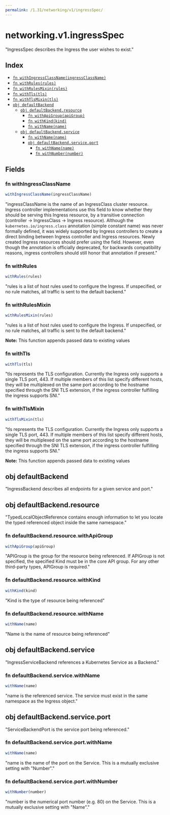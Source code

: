 ```yaml
---
permalink: /1.31/networking/v1/ingressSpec/
---
```


# networking.v1.ingressSpec

"IngressSpec describes the Ingress the user wishes to exist."

## Index

* [`fn withIngressClassName(ingressClassName)`](#fn-withingressclassname)
* [`fn withRules(rules)`](#fn-withrules)
* [`fn withRulesMixin(rules)`](#fn-withrulesmixin)
* [`fn withTls(tls)`](#fn-withtls)
* [`fn withTlsMixin(tls)`](#fn-withtlsmixin)
* [`obj defaultBackend`](#obj-defaultbackend)
  * [`obj defaultBackend.resource`](#obj-defaultbackendresource)
    * [`fn withApiGroup(apiGroup)`](#fn-defaultbackendresourcewithapigroup)
    * [`fn withKind(kind)`](#fn-defaultbackendresourcewithkind)
    * [`fn withName(name)`](#fn-defaultbackendresourcewithname)
  * [`obj defaultBackend.service`](#obj-defaultbackendservice)
    * [`fn withName(name)`](#fn-defaultbackendservicewithname)
    * [`obj defaultBackend.service.port`](#obj-defaultbackendserviceport)
      * [`fn withName(name)`](#fn-defaultbackendserviceportwithname)
      * [`fn withNumber(number)`](#fn-defaultbackendserviceportwithnumber)

## Fields

### fn withIngressClassName

```ts
withIngressClassName(ingressClassName)
```

"ingressClassName is the name of an IngressClass cluster resource. Ingress controller implementations use this field to know whether they should be serving this Ingress resource, by a transitive connection (controller -> IngressClass -> Ingress resource). Although the `kubernetes.io/ingress.class` annotation (simple constant name) was never formally defined, it was widely supported by Ingress controllers to create a direct binding between Ingress controller and Ingress resources. Newly created Ingress resources should prefer using the field. However, even though the annotation is officially deprecated, for backwards compatibility reasons, ingress controllers should still honor that annotation if present."

### fn withRules

```ts
withRules(rules)
```

"rules is a list of host rules used to configure the Ingress. If unspecified, or no rule matches, all traffic is sent to the default backend."

### fn withRulesMixin

```ts
withRulesMixin(rules)
```

"rules is a list of host rules used to configure the Ingress. If unspecified, or no rule matches, all traffic is sent to the default backend."

**Note:** This function appends passed data to existing values

### fn withTls

```ts
withTls(tls)
```

"tls represents the TLS configuration. Currently the Ingress only supports a single TLS port, 443. If multiple members of this list specify different hosts, they will be multiplexed on the same port according to the hostname specified through the SNI TLS extension, if the ingress controller fulfilling the ingress supports SNI."

### fn withTlsMixin

```ts
withTlsMixin(tls)
```

"tls represents the TLS configuration. Currently the Ingress only supports a single TLS port, 443. If multiple members of this list specify different hosts, they will be multiplexed on the same port according to the hostname specified through the SNI TLS extension, if the ingress controller fulfilling the ingress supports SNI."

**Note:** This function appends passed data to existing values

## obj defaultBackend

"IngressBackend describes all endpoints for a given service and port."

## obj defaultBackend.resource

"TypedLocalObjectReference contains enough information to let you locate the typed referenced object inside the same namespace."

### fn defaultBackend.resource.withApiGroup

```ts
withApiGroup(apiGroup)
```

"APIGroup is the group for the resource being referenced. If APIGroup is not specified, the specified Kind must be in the core API group. For any other third-party types, APIGroup is required."

### fn defaultBackend.resource.withKind

```ts
withKind(kind)
```

"Kind is the type of resource being referenced"

### fn defaultBackend.resource.withName

```ts
withName(name)
```

"Name is the name of resource being referenced"

## obj defaultBackend.service

"IngressServiceBackend references a Kubernetes Service as a Backend."

### fn defaultBackend.service.withName

```ts
withName(name)
```

"name is the referenced service. The service must exist in the same namespace as the Ingress object."

## obj defaultBackend.service.port

"ServiceBackendPort is the service port being referenced."

### fn defaultBackend.service.port.withName

```ts
withName(name)
```

"name is the name of the port on the Service. This is a mutually exclusive setting with \"Number\"."

### fn defaultBackend.service.port.withNumber

```ts
withNumber(number)
```

"number is the numerical port number (e.g. 80) on the Service. This is a mutually exclusive setting with \"Name\"."